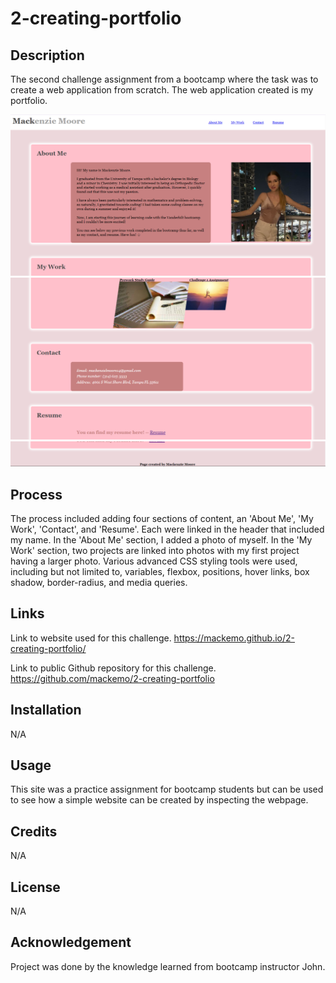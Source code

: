 # 2-creating-portfolio

## Description

The second challenge assignment from a bootcamp where the task was to create a web application from scratch. The web application created is my portfolio.

<img src="./assets/images/image.png"/>
<img src="./assets/images/image-1.png"/>
<img src="./assets/images/image-2.png"/>


## Process

The process included adding four sections of content, an 'About Me', 'My Work', 'Contact', and 'Resume'. Each were linked in the header that included my name. In the 'About Me' section, I added a photo of myself. In the 'My Work' section, two projects are linked into photos with my first project having a larger photo. Various advanced CSS styling tools were used, including but not limited to, variables, flexbox, positions, hover links, box shadow, border-radius, and media queries.

## Links

Link to website used for this challenge.
https://mackemo.github.io/2-creating-portfolio/

Link to public Github repository for this challenge.
https://github.com/mackemo/2-creating-portfolio

## Installation

N/A

## Usage

This site was a practice assignment for bootcamp students but can be used to see how a simple website can be created by inspecting the webpage.

## Credits

N/A

## License

N/A

## Acknowledgement

Project was done by the knowledge learned from bootcamp instructor John.
